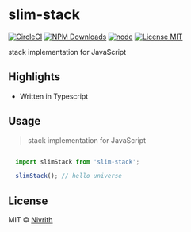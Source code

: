 # slim-stack

[![CircleCI](https://circleci.com/gh/slim-stack/slim-stack/tree/master.svg?style=svg)](https://circleci.com/gh/slim-stack/slim-stack/tree/master)
[![NPM Downloads](https://img.shields.io/npm/dw/slim-stack.svg)](https://www.npmjs.com/package/slim-stack)
[![node](https://img.shields.io/node/v/slim-stack.svg)](https://www.npmjs.com/package/slim-stack)
[![License MIT](https://img.shields.io/github/license/slim-stack/slim-stack.svg)](https://github.com/nivrith/slim-stack/blob/master/LICENSE)

stack implementation for JavaScript

## Highlights

- Written in Typescript

## Usage

> stack implementation for JavaScript

```js

  import slimStack from 'slim-stack';

  slimStack(); // hello universe

```

## License

MIT © [Nivrith](https://github.com/nivrith)
